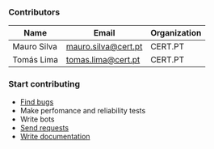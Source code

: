 ### Contributors

|Name|Email|Organization|
|--------|---|-----------|
|Mauro Silva|mauro.silva@cert.pt|CERT.PT|
|Tomás Lima|tomas.lima@cert.pt|CERT.PT|

### Start contributing

* [Find bugs](https://github.com/certtools/intelmq/issues)
* Make perfomance and reliability tests 
* Write bots
* [Send requests](https://github.com/certtools/intelmq/issues)
* [Write documentation](https://github.com/certtools/intelmq/tree/master/docs)
